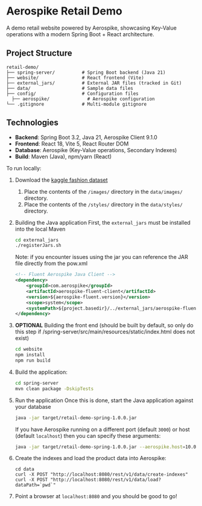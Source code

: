 # Aerospike Retail Demo

A demo retail website powered by Aerospike, showcasing Key-Value operations with a modern Spring Boot + React architecture.

## Project Structure

```
retail-demo/
├── spring-server/          # Spring Boot backend (Java 21)
├── website/                # React frontend (Vite)
├── external_jars/          # External JAR files (tracked in Git)
├── data/                   # Sample data files
├── config/                 # Configuration files
  ├── aerospike/              # Aerospike configuration
└── .gitignore              # Multi-module gitignore
```

## Technologies

- **Backend**: Spring Boot 3.2, Java 21, Aerospike Client 9.1.0
- **Frontend**: React 18, Vite 5, React Router DOM
- **Database**: Aerospike (Key-Value operations, Secondary Indexes)
- **Build**: Maven (Java), npm/yarn (React)

To run locally:

1. Download the [kaggle fashion dataset](https://www.kaggle.com/datasets/paramaggarwal/fashion-product-images-dataset)
    1. Place the contents of the `/images/` directory in the `data/images/` directory.
    2. Place the contents of the `/styles/` directory in the `data/styles/` directory.

2. Building the Java application
    First, the `external_jars` must be installed into the local Maven
    ```bash
    cd external_jars
    ./registerJars.sh
    ```
    Note: if you encounter issues using the jar you can reference the JAR file directly from the pow.xml
    ```xml
    <!-- Fluent Aerospike Java Client -->
    <dependency>
        <groupId>com.aerospike</groupId>
        <artifactId>aerospike-fluent-client</artifactId>
        <version>${aerospike-fluent.version}</version>
        <scope>system</scope>
        <systemPath>${project.basedir}/../external_jars/aerospike-fluent-client-0.8.0-jar-with-dependencies.jar</systemPath>
    </dependency>
    ```

3. __OPTIONAL__ Building the front end (should be built by default, so only do this step if /spring-server/src/main/resources/static/index.html does not exist)
    ```bash
    cd website
    npm install
    npm run build
    ```
    
4. Build the application: 
    ```bash
    cd spring-server
    mvn clean package -DskipTests
    ```

5. Run the application
    Once this is done, start the Java application against your database 
    ```bash
    java -jar target/retail-demo-spring-1.0.0.jar
    ```

    If you have Aerospike running on a different port (default `3000`) or host (default `localhost`) then you can specify these arguments:
    ```bash
    java -jar target/retail-demo-spring-1.0.0.jar --aerospike.host=10.0.0.1 --aerospike.port=3100
    ```

6. Create the indexes and load the product data into Aerospike:
    ```
    cd data
    curl -X POST "http://localhost:8080/rest/v1/data/create-indexes"
    curl -X POST "http://localhost:8080/rest/v1/data/load?dataPath=`pwd`"
    ```

7. Point a browser at `localhost:8080` and you should be good to go! 
